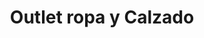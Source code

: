 ---
title: "Outlet ropa y Calzado"
url: /san-andres-cholula/outlet-ropa-y-calzado/
shop: Kleidung
---